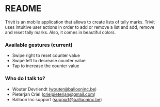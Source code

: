 # README #

Trivit is an mobile application that allows to create lists of tally marks. Trivit uses intuitive user actions in order to add or remove a list and add, remove and reset tally marks. Also, it comes in beautiful colors.

### Available gestures (current) ###

- Swipe right to reset counter value
- Swipe left to decrease counter value
- Tap to increase the counter value

### Who do I talk to? ###

* Wouter Devriendt (wouter@ballooninc.be)
* Pieterjan Criel (crielpieterjan@gmail.com)
* Balloon Inc support (support@ballooninc.be)